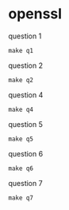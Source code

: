 # openssl

question 1

```
make q1
```
question 2
```
make q2
```
question 4
```
make q4
```
question 5
```
make q5
```
question 6
```
make q6
```
question 7
```
make q7
```
